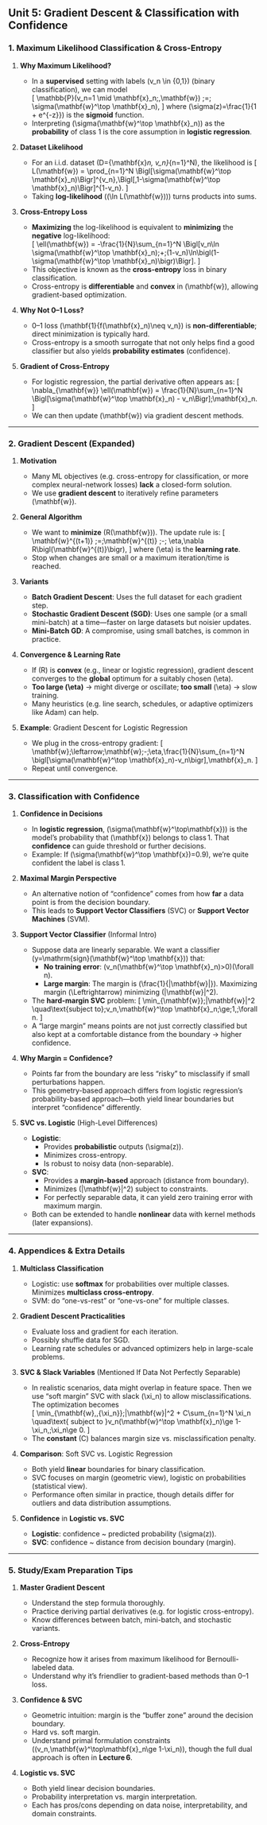 ## Unit 5: Gradient Descent & Classification with Confidence

### 1. Maximum Likelihood Classification & Cross-Entropy

1. **Why Maximum Likelihood?**  
   - In a **supervised** setting with labels \(v_n \in \{0,1\}\) (binary classification), we can model  
     \[
       \mathbb{P}(v_n=1 \mid \mathbf{x}_n;\,\mathbf{w}) \;=\; \sigma(\mathbf{w}^\top \mathbf{x}_n),
     \]
     where \(\sigma(z)=\frac{1}{1 + e^{-z}}\) is the **sigmoid** function.  
   - Interpreting \(\sigma(\mathbf{w}^\top \mathbf{x}_n)\) as the **probability** of class 1 is the core assumption in **logistic regression**.  

2. **Dataset Likelihood**  
   - For an i.i.d. dataset \(D=\{\mathbf{x}_n, v_n\}_{n=1}^N\), the likelihood is
     \[
       L(\mathbf{w}) 
       = \prod_{n=1}^N \Bigl[\sigma(\mathbf{w}^\top \mathbf{x}_n)\Bigr]^{v_n}\,\Bigl[\,1-\sigma(\mathbf{w}^\top \mathbf{x}_n)\Bigr]^{1-v_n}.
     \]
   - Taking **log-likelihood** (\(\ln L(\mathbf{w})\)) turns products into sums.

3. **Cross-Entropy Loss**  
   - **Maximizing** the log-likelihood is equivalent to **minimizing** the **negative** log-likelihood:  
     \[
       \ell(\mathbf{w})
       = -\frac{1}{N}\sum_{n=1}^N \Bigl[v_n\ln \sigma(\mathbf{w}^\top \mathbf{x}_n)\;+\;(1-v_n)\ln\bigl(1-\sigma(\mathbf{w}^\top \mathbf{x}_n)\bigr)\Bigr].
     \]
   - This objective is known as the **cross-entropy** loss in binary classification.  
   - Cross-entropy is **differentiable** and **convex** in \(\mathbf{w}\), allowing gradient-based optimization.

4. **Why Not 0–1 Loss?**  
   - 0–1 loss \(\mathbf{1}\{f(\mathbf{x}_n)\neq v_n\}\) is **non-differentiable**; direct minimization is typically hard.  
   - Cross-entropy is a smooth surrogate that not only helps find a good classifier but also yields **probability estimates** (confidence).

5. **Gradient of Cross-Entropy**  
   - For logistic regression, the partial derivative often appears as:
     \[
       \nabla_{\mathbf{w}} \ell(\mathbf{w})
       = \frac{1}{N}\sum_{n=1}^N \Bigl[\sigma(\mathbf{w}^\top \mathbf{x}_n) - v_n\Bigr]\;\mathbf{x}_n.
     \]
   - We can then update \(\mathbf{w}\) via gradient descent methods.

---

### 2. Gradient Descent (Expanded)

1. **Motivation**  
   - Many ML objectives (e.g. cross-entropy for classification, or more complex neural-network losses) **lack** a closed-form solution.  
   - We use **gradient descent** to iteratively refine parameters \(\mathbf{w}\).

2. **General Algorithm**  
   - We want to **minimize** \(R(\mathbf{w})\). The update rule is:
     \[
       \mathbf{w}^{(t+1)}
       \;=\;\mathbf{w}^{(t)} \;-\; \eta\,\nabla R\bigl(\mathbf{w}^{(t)}\bigr),
     \]
     where \(\eta\) is the **learning rate**.  
   - Stop when changes are small or a maximum iteration/time is reached.

3. **Variants**  
   - **Batch Gradient Descent**: Uses the full dataset for each gradient step.  
   - **Stochastic Gradient Descent (SGD)**: Uses one sample (or a small mini-batch) at a time—faster on large datasets but noisier updates.  
   - **Mini-Batch GD**: A compromise, using small batches, is common in practice.

4. **Convergence & Learning Rate**  
   - If \(R\) is **convex** (e.g., linear or logistic regression), gradient descent converges to the **global** optimum for a suitably chosen \(\eta\).  
   - **Too large \(\eta\)** → might diverge or oscillate; **too small** \(\eta\) → slow training.  
   - Many heuristics (e.g. line search, schedules, or adaptive optimizers like Adam) can help.

5. **Example**: Gradient Descent for Logistic Regression  
   - We plug in the cross-entropy gradient:
     \[
       \mathbf{w}\;\leftarrow\;\mathbf{w}\;-\;\eta\,\frac{1}{N}\sum_{n=1}^N \bigl[\sigma(\mathbf{w}^\top \mathbf{x}_n)-v_n\bigr]\,\mathbf{x}_n.
     \]
   - Repeat until convergence.

---

### 3. Classification with Confidence

1. **Confidence in Decisions**  
   - In **logistic regression**, \(\sigma(\mathbf{w}^\top\mathbf{x})\) is the model’s probability that \(\mathbf{x}\) belongs to class 1. That **confidence** can guide threshold or further decisions.  
   - Example: If \(\sigma(\mathbf{w}^\top \mathbf{x})=0.9\), we’re quite confident the label is class 1.

2. **Maximal Margin Perspective**  
   - An alternative notion of “confidence” comes from how **far** a data point is from the decision boundary.  
   - This leads to **Support Vector Classifiers** (SVC) or **Support Vector Machines** (SVM).

3. **Support Vector Classifier** (Informal Intro)  
   - Suppose data are linearly separable. We want a classifier \(y=\mathrm{sign}(\mathbf{w}^\top \mathbf{x})\) that:  
     - **No training error**: \(v_n(\mathbf{w}^\top \mathbf{x}_n)>0\)\(\forall n\).  
     - **Large margin**: The margin is \(\frac{1}{\|\mathbf{w}\|}\). Maximizing margin \(\Leftrightarrow\) minimizing \(\|\mathbf{w}\|^2\).  
   - The **hard-margin SVC** problem:
     \[
       \min_{\mathbf{w}}\;\|\mathbf{w}\|^2
       \quad\text{subject to}\;v_n\,\mathbf{w}^\top \mathbf{x}_n\;\ge\;1,\;\forall n.
     \]
   - A “large margin” means points are not just correctly classified but also kept at a comfortable distance from the boundary → higher confidence.

4. **Why Margin = Confidence?**  
   - Points far from the boundary are less “risky” to misclassify if small perturbations happen.  
   - This geometry-based approach differs from logistic regression’s probability-based approach—both yield linear boundaries but interpret “confidence” differently.

5. **SVC vs. Logistic** (High-Level Differences)  
   - **Logistic**:  
     - Provides **probabilistic** outputs \(\sigma(z)\).  
     - Minimizes cross-entropy.  
     - Is robust to noisy data (non-separable).  
   - **SVC**:  
     - Provides a **margin-based** approach (distance from boundary).  
     - Minimizes \(\|\mathbf{w}\|^2\) subject to constraints.  
     - For perfectly separable data, it can yield zero training error with maximum margin.  
   - Both can be extended to handle **nonlinear** data with kernel methods (later expansions).

---

### 4. Appendices & Extra Details

1. **Multiclass Classification**  
   - Logistic: use **softmax** for probabilities over multiple classes. Minimizes **multiclass cross-entropy**.  
   - SVM: do “one-vs-rest” or “one-vs-one” for multiple classes.

2. **Gradient Descent Practicalities**  
   - Evaluate loss and gradient for each iteration.  
   - Possibly shuffle data for SGD.  
   - Learning rate schedules or advanced optimizers help in large-scale problems.

3. **SVC & Slack Variables** (Mentioned If Data Not Perfectly Separable)  
   - In realistic scenarios, data might overlap in feature space. Then we use “soft margin” SVC with slack \(\xi_n\) to allow misclassifications. The optimization becomes  
     \[
       \min_{\mathbf{w},\,\{\xi_n\}}\;\|\mathbf{w}\|^2 + C\sum_{n=1}^N \xi_n
       \quad\text{ subject to }v_n(\mathbf{w}^\top \mathbf{x}_n)\ge 1-\xi_n,\;\xi_n\ge 0.
     \]
   - The **constant** \(C\) balances margin size vs. misclassification penalty.

4. **Comparison**: Soft SVC vs. Logistic Regression  
   - Both yield **linear** boundaries for binary classification.  
   - SVC focuses on margin (geometric view), logistic on probabilities (statistical view).  
   - Performance often similar in practice, though details differ for outliers and data distribution assumptions.

5. **Confidence** in **Logistic vs. SVC**  
   - **Logistic**: confidence ~ predicted probability \(\sigma(z)\).  
   - **SVC**: confidence ~ distance from decision boundary (margin).  

---

### 5. Study/Exam Preparation Tips

1. **Master Gradient Descent**  
   - Understand the step formula thoroughly.  
   - Practice deriving partial derivatives (e.g. for logistic cross-entropy).  
   - Know differences between batch, mini-batch, and stochastic variants.

2. **Cross-Entropy**  
   - Recognize how it arises from maximum likelihood for Bernoulli-labeled data.  
   - Understand why it’s friendlier to gradient-based methods than 0–1 loss.

3. **Confidence & SVC**  
   - Geometric intuition: margin is the “buffer zone” around the decision boundary.  
   - Hard vs. soft margin.  
   - Understand primal formulation constraints (\(v_n\,\mathbf{w}^\top\mathbf{x}_n\ge 1-\xi_n\)), though the full dual approach is often in **Lecture 6**.

4. **Logistic vs. SVC**  
   - Both yield linear decision boundaries.  
   - Probability interpretation vs. margin interpretation.  
   - Each has pros/cons depending on data noise, interpretability, and domain constraints.